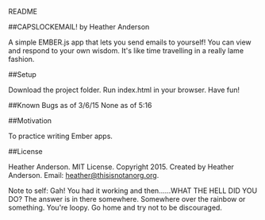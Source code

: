 README

##CAPSLOCKEMAIL!
by Heather Anderson

A simple EMBER.js app that lets you send emails to yourself! You can view and respond to your own wisdom. It's like time travelling in a really lame fashion.

##Setup

Download the project folder.
Run index.html in your browser.
Have fun!

##Known Bugs as of 3/6/15
None as of 5:16

##Motivation

To practice writing Ember apps.

##License

Heather Anderson. MIT License. Copyright 2015. Created by Heather Anderson. Email: heather@thisisnotanorg.org.

Note to self: Gah! You had it working and then......WHAT THE HELL DID YOU DO? The answer is in there somewhere. Somewhere over the rainbow or something. You're loopy. Go home and try not to be discouraged.
